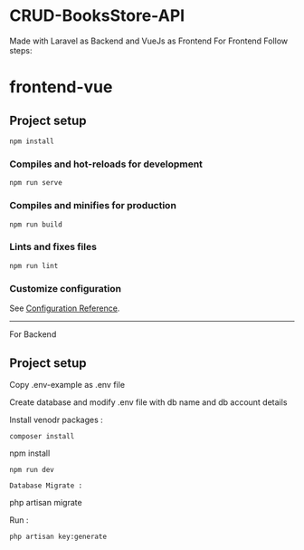 # CRUD-BooksStore-API
Made with Laravel as Backend and VueJs as Frontend
For Frontend Follow steps:
# frontend-vue

## Project setup
```
npm install
```

### Compiles and hot-reloads for development
```
npm run serve
```

### Compiles and minifies for production
```
npm run build
```

### Lints and fixes files
```
npm run lint
```

### Customize configuration
See [Configuration Reference](https://cli.vuejs.org/config/).

-----------------------------------------------------------------------------------------------------
For Backend
## Project setup

Copy .env-example as .env file

Create database and modify .env file with db name and db account details

Install venodr packages : 
```
composer install
```
npm install
```
npm run dev

Database Migrate :
```
php artisan migrate

Run :
```
php artisan key:generate



